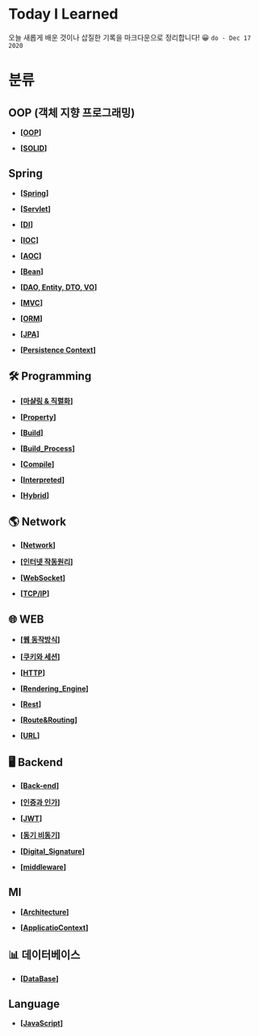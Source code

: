 # Today I Learned

오늘 새롭게 배운 것이나 삽질한 기록을 마크다운으로 정리합니다! 😀 ``do - Dec 17 2020``

# 분류

## OOP (객체 지향 프로그래밍)

- __[[OOP](https://github.com/honghyunin/TIL/blob/main/oop/oop.md)]__

- __[[SOLID](https://github.com/honghyunin/TIL/blob/main/oop/SOLID.md)]__

## Spring

- __[[Spring](https://github.com/honghyunin/TIL/blob/main/Web/Backend/Spring/Spring/Spring.md)]__

- __[[Servlet](https://github.com/honghyunin/TIL/blob/main/Web/Backend/Spring/Servlet/Servlet.md)]__

- __[[DI](https://github.com/honghyunin/TIL/blob/main/web/Backend/Spring/DI.md)]__

- __[[IOC](https://github.com/honghyunin/TIL/blob/main/web/Backend/Spring/IOC.md)]__

- __[[AOC](https://github.com/honghyunin/TIL/blob/main/web/Backend/Spring/AOP.md)]__

- __[[Bean](https://github.com/honghyunin/TIL/blob/main/web/Backend/Spring/Bean.md)]__

- __[[DAO, Entity, DTO, VO](https://github.com/honghyunin/TIL/blob/main/web/Backend/Spring/DAO_Entity_DTO_VO.md)]__

- __[[MVC](https://github.com/honghyunin/TIL/blob/main/web/Backend/Spring/MVC.md)]__

- __[[ORM](https://github.com/honghyunin/TIL/blob/main/web/Backend/Spring/ORM.md)]__

- __[[JPA](https://github.com/honghyunin/TIL/blob/main/web/Backend/Spring/JPA.md)]__

- __[[Persistence Context](https://github.com/honghyunin/TIL/blob/main/web/Backend/Spring/Persistence_Context.md)]__

## 🛠️ Programming

- __[[마샬링 & 직렬화](https://github.com/honghyunin/TIL/blob/main/Programming/Marshalling/Marshalling.md)]__

- __[[Property](https://github.com/honghyunin/TIL/blob/main/Programming/property/property.md)]__

- __[[Build](https://github.com/honghyunin/TIL/blob/main/Programming/Build/README.md)]__
      
- __[[Build_Process](https://github.com/honghyunin/TIL/blob/main/Programming/Build/Build_Process.md)]__

- __[[Compile](https://github.com/honghyunin/TIL/blob/main/Programming/Build/Compile.md)]__

- __[[Interpreted](https://github.com/honghyunin/TIL/blob/main/Programming/Build/Interpreted.md)]__

- __[[Hybrid](https://github.com/honghyunin/TIL/blob/main/Programming/Build/Hybrid.md)]__
## 🌎 Network

- __[[Network](https://github.com/honghyunin/TIL/blob/main/Network/network.md)]__

- __[[인터넷 작동원리](https://github.com/honghyunin/TIL/blob/main/Network/Internet/Internet_Struct.md)]__

- __[[WebSocket](https://github.com/honghyunin/TIL/blob/main/Network/Internet/WebSocket/WebSocket.md)]__

- __[[TCP/IP](https://github.com/honghyunin/TIL/blob/main/Network/Internet/TCP/TCP%26IP.md)]__

## 🌐 WEB

- __[[웹 동작방식](https://github.com/honghyunin/TIL/blob/main/web/web-struct/web-struct.md)]__

- __[[쿠키와 세션](https://github.com/honghyunin/TIL/blob/main/web/Cookie_and_Session/Cookie_and_Session.md)]__

- __[[HTTP](https://github.com/honghyunin/TIL/blob/main/web/HTTP/HTTP.md)]__

- __[[Rendering_Engine](https://github.com/honghyunin/TIL/blob/main/web/Rendering_Engine/Rendering%20engine.md)]__

- __[[Rest](https://github.com/honghyunin/TIL/blob/main/web/Rest/REST.md)]__

- __[[Route&Routing](https://github.com/honghyunin/TIL/blob/main/web/Route&Routing/Route&Routing.md)]__

- __[[URL](https://github.com/honghyunin/TIL/blob/main/web/URL/URL.md)]__

## 🖥️ Backend
- __[[Back-end](https://github.com/honghyunin/TIL/blob/main/web/Backend/Backend.md " ")]__

- __[[인증과 인가](https://github.com/honghyunin/TIL/blob/main/web/Backend/Authentication&Authorization/Authentication&Authorization.md)]__

- __[[JWT](https://github.com/honghyunin/TIL/blob/main/web/Backend/Authentication&Authorization/JWT/JWT.md)]__

- __[[동기 비동기](https://github.com/honghyunin/TIL/blob/main/web/Backend/concurrency/Concurrency&Parallelism.md)]__

- __[[Digital_Signature](https://github.com/honghyunin/TIL/blob/main/web/Backend/Digital_Signature/Digital_Signature.md)]__

- __[[middleware](https://github.com/honghyunin/TIL/blob/main/web/Backend/middleware/Middleware.md)]__

## MI

- __[[Architecture](https://github.com/honghyunin/TIL/blob/main/MI/Programming/Architecture.md)]__

- __[[ApplicatioContext](https://github.com/honghyunin/TIL/blob/main/MI/Programming/ApplicatioContext.md)]__

## 📊 데이터베이스

- __[[DataBase](https://github.com/honghyunin/TIL/blob/main/DataBase/DataBase.md " ")]__


## Language
- __[[JavaScript](https://github.com/honghyunin/TIL/blob/main/language/JavaScript/javascript.md " ")]__